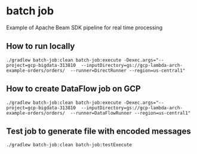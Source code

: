 # batch job

Example of Apache Beam SDK pipeline for real time processing

## How to run locally
```
./gradlew batch-job:clean batch-job:execute -Dexec.args="--project=gcp-bigdata-313810  --inputDirectory=gs://gcp-lambda-arch-example-orders/orders/  --runner=DirectRunner --region=us-central1"
```

## How to create DataFlow job on GCP
```
./gradlew batch-job:clean batch-job:execute -Dexec.args="--project=gcp-bigdata-313810  --inputDirectory=gs://gcp-lambda-arch-example-orders/orders/  --runner=DataFlowRunner --region=us-central1"
```

## Test job to generate file with encoded messages
```
./gradlew batch-job:clean batch-job:testExecute
```